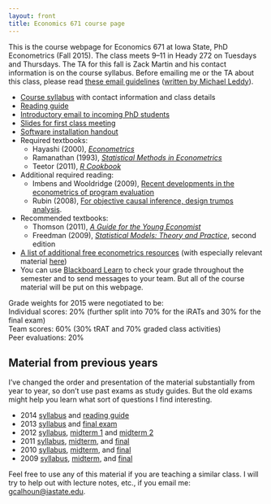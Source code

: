 ```yaml
---
layout: front
title: Economics 671 course page
---
```


This is the course webpage for Economics 671 at Iowa State, PhD
Econometrics (Fall 2015). The class meets 9–11 in Heady 272 on
Tuesdays and Thursdays. The TA for this fall is Zack Martin and
his contact information is on the course syllabus.
Before emailing me or the TA about this class, please read [these
email guidelines](../dl/email) ([written by Michael Leddy][leddy]).

* [Course syllabus](syllabus-2015.pdf) with contact information and
  class details
* [Reading guide](readingguide-2015.pdf)
* [Introductory email to incoming PhD students](/blog/intro-phd-email)
* [Slides for first class meeting](intro-2015.pdf)
* [Software installation handout](software-installation.pdf)
* Required textbooks:
  * Hayashi (2000), [*Econometrics*](http://press.princeton.edu/titles/6946.html)
  * Ramanathan (1993), [*Statistical Methods in Econometrics*](http://www.worldcat.org/oclc/786257362)
  * Teetor (2011), [*R Cookbook*](http://shop.oreilly.com/product/9780596809164.do)
* Additional required reading:
  * Imbens and Wooldridge (2009), [Recent developments in the econometrics of program evaluation](https://www.aeaweb.org/articles.php?doi=10.1257/jel.47.1.5)
  * Rubin (2008), [For objective causal inference, design trumps analysis](https://projecteuclid.org/euclid.aoas/1223908042).
* Recommended textbooks:
  * Thomson (2011), [*A Guide for the Young Economist*](http://mitpress.mit.edu/books/guide-young-economist-0)
  * Freedman (2009), [*Statistical Models: Theory and Practice*](http://www.stat.berkeley.edu/~census), second edition
* [A list of additional free econometrics resources](http://www.econometricslibrary.org)
  (with especially relevant material [here](http://www.econometricslibrary.org/#core))
* You can use [Blackboard Learn][] to check your grade throughout the
  semester and to send messages to your team. But all of the course
  material will be put on this webpage.

Grade weights for 2015 were negotiated to be:  
Individual scores: 20% (further split into 70% for the iRATs and 30%
for the final exam)  
Team scores: 60% (30% tRAT and 70% graded class activities)  
Peer evaluations: 20%

[Blackboard Learn]: https://bb.its.iastate.edu
[leddy]: http://mleddy.blogspot.com/2005/01/how-to-e-mail-professor.html

Material from previous years
----------------------------

I’ve changed the order and presentation of the material substantially
from year to year, so don’t use past exams as study guides. But the
old exams might help you learn what sort of questions I find
interesting.

* 2014 [syllabus](syllabus-2014.pdf) and [reading guide](readingguide-2014.pdf)
* 2013 [syllabus](syllabus-2013) and [final exam](test-final-2013.pdf)
* 2012 [syllabus](syllabus-2012),
  [midterm 1](test1-2012.pdf) and
  [midterm 2](test2-2012.pdf)
* 2011 [syllabus](syllabus-2011.pdf),
  [midterm](test1-2011.pdf), and
  [final](test-final-2011.pdf)
* 2010 [syllabus](syllabus-2010.pdf),
  [midterm](test1-2010.pdf), and
  [final](test-final-2010.pdf)
* 2009 [syllabus](syllabus-2009.pdf),
  [midterm](test1-2009.pdf), and
  [final](test-final-2009.pdf)

Feel free to use any of this material if you are teaching a similar
class. I will try to help out with lecture notes, etc., if you email
me: <gcalhoun@iastate.edu>.

[CC]: http://creativecommons.org/licenses/by-sa/3.0/
